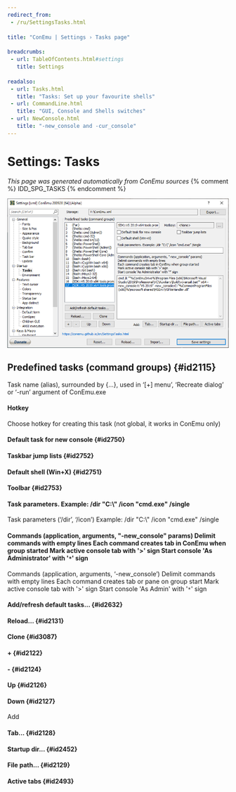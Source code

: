 ```yaml
---
redirect_from:
 - /ru/SettingsTasks.html

title: "ConEmu | Settings › Tasks page"

breadcrumbs:
 - url: TableOfContents.html#settings
   title: Settings

readalso:
 - url: Tasks.html
   title: "Tasks: Set up your favourite shells"
 - url: CommandLine.html
   title: "GUI, Console and Shells switches"
 - url: NewConsole.html
   title: "-new_console and -cur_console"
---
```


# Settings: Tasks

*This page was generated automatically from ConEmu sources*
{% comment %} IDD_SPG_TASKS {% endcomment %}

![ConEmu Settings: Tasks](/img/Settings-Tasks.png)



## Predefined tasks (command groups)  {#id2115}

Task name (alias), surrounded by {...}, used in ‘[+] menu’, ‘Recreate dialog’ or ‘-run’ argument of ConEmu.exe

#### Hotkey
Choose hotkey for creating this task (not global, it works in ConEmu only)

#### Default task for new console  {#id2750}


#### Taskbar jump lists  {#id2752}


#### Default shell (Win+X)  {#id2751}


#### Toolbar  {#id2753}


#### Task parameters. Example: /dir "C:\\" /icon "cmd.exe" /single
Task parameters (‘/dir’, ‘/icon’) Example: /dir "C:\\" /icon "cmd.exe" /single



#### Commands (application, arguments, "-new_console" params) Delimit commands with empty lines Each command creates tab in ConEmu when group started Mark active console tab with '>' sign Start console 'As Administrator' with '`*`' sign
Commands (application, arguments, ‘-new_console’) Delimit commands with empty lines Each command creates tab or pane on group start Mark active console tab with '>' sign Start console 'As Admin' with '`*`' sign

#### Add/refresh default tasks...  {#id2632}


#### Reload...  {#id2131}


#### Clone  {#id3087}


#### +  {#id2122}


#### -  {#id2124}


#### Up  {#id2126}


#### Down  {#id2127}


Add

#### Tab...  {#id2128}


#### Startup dir...  {#id2452}


#### File path...  {#id2129}


#### Active tabs  {#id2493}




